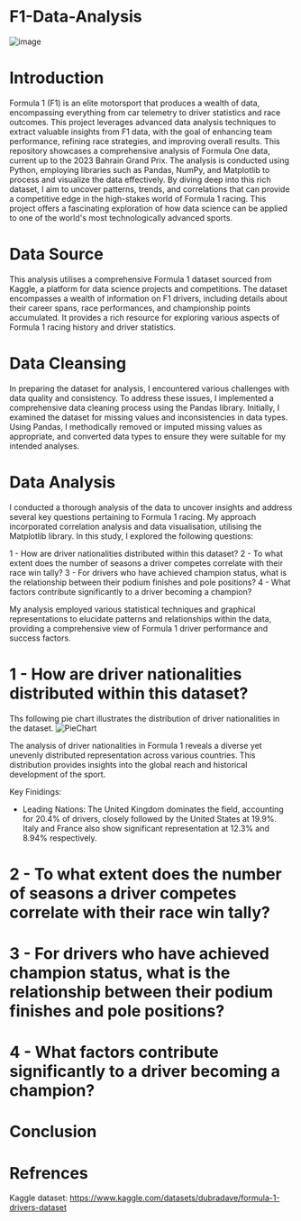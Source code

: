# F1-Data-Analysis

![image](https://github.com/user-attachments/assets/3c90f600-2c35-46d0-95e2-685920b72386)

# Introduction 
Formula 1 (F1) is an elite motorsport that produces a wealth of data, encompassing everything from car telemetry to driver statistics and race outcomes. This project leverages advanced data analysis techniques to extract valuable insights from F1 data, with the goal of enhancing team performance, refining race strategies, and improving overall results.
This repository showcases a comprehensive analysis of Formula One data, current up to the 2023 Bahrain Grand Prix. The analysis is conducted using Python, employing libraries such as Pandas, NumPy, and Matplotlib to process and visualize the data effectively.
By diving deep into this rich dataset, I aim to uncover patterns, trends, and correlations that can provide a competitive edge in the high-stakes world of Formula 1 racing. This project offers a fascinating exploration of how data science can be applied to one of the world's most technologically advanced sports.

# Data Source
This analysis utilises a comprehensive Formula 1 dataset sourced from Kaggle, a platform for data science projects and competitions. The dataset encompasses a wealth of information on F1 drivers, including details about their career spans, race performances, and championship points accumulated. It provides a rich resource for exploring various aspects of Formula 1 racing history and driver statistics.

# Data Cleansing 
In preparing the dataset for analysis, I encountered various challenges with data quality and consistency. To address these issues, I implemented a comprehensive data cleaning process using the Pandas library.
Initially, I examined the dataset for missing values and inconsistencies in data types. Using Pandas, I methodically removed or imputed missing values as appropriate, and converted data types to ensure they were suitable for my intended analyses.

# Data Analysis 
I conducted a thorough analysis of the data to uncover insights and address several key questions pertaining to Formula 1 racing. My approach incorporated correlation analysis and data visualisation, utilising the Matplotlib library.
In this study, I explored the following questions:

1 - How are driver nationalities distributed within this dataset?
2 - To what extent does the number of seasons a driver competes correlate with their race win tally?
3 - For drivers who have achieved champion status, what is the relationship between their podium finishes and pole positions?
4 - What factors contribute significantly to a driver becoming a champion?

My analysis employed various statistical techniques and graphical representations to elucidate patterns and relationships within the data, providing a comprehensive view of Formula 1 driver performance and success factors.

# 1 - How are driver nationalities distributed within this dataset?
Ths following pie chart illustrates the distribution of driver nationalities in the dataset.
![PieChart](https://github.com/user-attachments/assets/c3c9dbb5-7161-4a81-8b05-9a00ad163b58)

The analysis of driver nationalities in Formula 1 reveals a diverse yet unevenly distributed representation across various countries. This distribution provides insights into the global reach and historical development of the sport.

Key Finidings:
- Leading Nations:
    The United Kingdom dominates the field, accounting for 20.4% of drivers, closely followed by the United 
    States at 19.9%. Italy and France also show significant representation at 12.3% and 8.94% respectively.



# 2 - To what extent does the number of seasons a driver competes correlate with their race win tally?

# 3 - For drivers who have achieved champion status, what is the relationship between their podium finishes and pole positions?

# 4 - What factors contribute significantly to a driver becoming a champion?

# Conclusion 

# Refrences 
Kaggle dataset: https://www.kaggle.com/datasets/dubradave/formula-1-drivers-dataset
